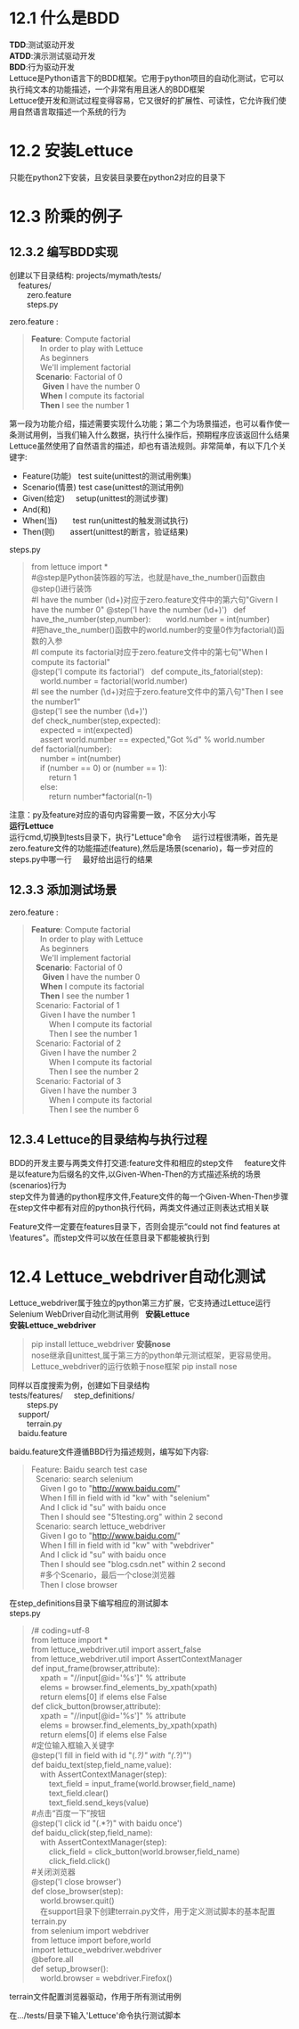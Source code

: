 # 12.1 什么是BDD
**TDD**:测试驱动开发  
**ATDD**:演示测试驱动开发  
**BDD**:行为驱动开发  
Lettuce是Python语言下的BDD框架。它用于python项目的自动化测试，它可以执行纯文本的功能描述，一个非常有用且迷人的BDD框架  
Lettuce使开发和测试过程变得容易，它又很好的扩展性、可读性，它允许我们使用自然语言取描述一个系统的行为
# 12.2 安装Lettuce
只能在python2下安装，且安装目录要在python2对应的目录下  
# 12.3 阶乘的例子
## 12.3.2 编写BDD实现
创建以下目录结构:
projects/mymath/tests/  
&nbsp;&nbsp;&nbsp;&nbsp;features/  
&nbsp;&nbsp;&nbsp;&nbsp;&nbsp;&nbsp;&nbsp;&nbsp;zero.feature  
&nbsp;&nbsp;&nbsp;&nbsp;&nbsp;&nbsp;&nbsp;&nbsp;steps.py  

zero.feature  :

> **Feature**: Compute factorial  
&nbsp;&nbsp;&nbsp;&nbsp;In order to play with Lettuce  
&nbsp;&nbsp;&nbsp;&nbsp;As beginners  
&nbsp;&nbsp;&nbsp;&nbsp;We'll implement factorial  
&nbsp;&nbsp;**Scenario**: Factorial of 0  
&nbsp;&nbsp;&nbsp;&nbsp; **Given** I have the number 0  
&nbsp;&nbsp;&nbsp;&nbsp;**When** I compute its factorial  
&nbsp;&nbsp;&nbsp;&nbsp;**Then** I see the number 1  

第一段为功能介绍，描述需要实现什么功能；第二个为场景描述，也可以看作使一条测试用例，当我们输入什么数据，执行什么操作后，预期程序应该返回什么结果  
Lettuce虽然使用了自然语言的描述，却也有语法规则。非常简单，有以下几个关键字:  
- Feature(功能)   test suite(unittest的测试用例集)    
- Scenario(情景)  test case(unittest的测试用例)    
- Given(给定)     setup(unittest的测试步骤)    
- And(和)         
- When(当)        test run(unittest的触发测试执行)
- Then(则)        assert(unittest的断言，验证结果)    

steps.py  
> from lettuce import *  
#@step是Python装饰器的写法，也就是have_the_number()函数由@step()进行装饰  
#I have the number (\d+)对应于zero.feature文件中的第六句"Givern I have the number 0"
@step('I have the number (\d+)')  
def have_the_number(step,number):  
&nbsp;&nbsp;&nbsp;&nbsp;world.number = int(number)  
#把have_the_number()函数中的world.number的变量0作为factorial()函数的入参  
#I compute its factorial对应于zero.feature文件中的第七句"When I compute its factorial"    
@step('I compute its factorial')  
def compute_its_fatorial(step):  
&nbsp;&nbsp;&nbsp;&nbsp;world.number = factorial(world.number)  
#I see the number (\d+)对应于zero.feature文件中的第八句"Then I see the number1"    
@step('I see the number (\d+)')  
def check_number(step,expected):  
&nbsp;&nbsp;&nbsp;&nbsp;expected = int(expected)  
&nbsp;&nbsp;&nbsp;&nbsp;assert world.number == expected,"Got %d" % world.number  
def factorial(number):  
&nbsp;&nbsp;&nbsp;&nbsp;number = int(number)  
&nbsp;&nbsp;&nbsp;&nbsp;if (number == 0) or (number == 1):  
&nbsp;&nbsp;&nbsp;&nbsp;&nbsp;&nbsp;&nbsp;&nbsp;return 1  
&nbsp;&nbsp;&nbsp;&nbsp;else:  
&nbsp;&nbsp;&nbsp;&nbsp;&nbsp;&nbsp;&nbsp;&nbsp;return number*factorial(n-1)  

注意：py及feature对应的语句内容需要一致，不区分大小写    
**运行Lettuce**    
运行cmd,切换到tests目录下，执行"Lettuce"命令    
运行过程很清晰，首先是zero.feature文件的功能描述(feature),然后是场景(scenario)，每一步对应的steps.py中哪一行    
最好给出运行的结果    

## 12.3.3 添加测试场景  
zero.feature  :

> **Feature**: Compute factorial  
&nbsp;&nbsp;&nbsp;&nbsp;In order to play with Lettuce  
&nbsp;&nbsp;&nbsp;&nbsp;As beginners  
&nbsp;&nbsp;&nbsp;&nbsp;We'll implement factorial  
&nbsp;&nbsp;**Scenario**: Factorial of 0  
&nbsp;&nbsp;&nbsp;&nbsp; **Given** I have the number 0  
&nbsp;&nbsp;&nbsp;&nbsp;**When** I compute its factorial  
&nbsp;&nbsp;&nbsp;&nbsp;**Then** I see the number 1  
&nbsp;&nbsp;Scenario: Factorial of 1    
&nbsp;&nbsp;&nbsp;&nbsp;Given I have the number 1    
&nbsp;&nbsp;&nbsp;&nbsp;&nbsp;&nbsp;&nbsp;&nbsp;When I compute its factorial    
&nbsp;&nbsp;&nbsp;&nbsp;&nbsp;&nbsp;&nbsp;&nbsp;Then I see the number 1    
&nbsp;&nbsp;Scenario: Factorial of 2    
&nbsp;&nbsp;&nbsp;&nbsp;Given I have the number 2    
&nbsp;&nbsp;&nbsp;&nbsp;&nbsp;&nbsp;&nbsp;&nbsp;When I compute its factorial    
&nbsp;&nbsp;&nbsp;&nbsp;&nbsp;&nbsp;&nbsp;&nbsp;Then I see the number 2    
&nbsp;&nbsp;Scenario: Factorial of 3    
&nbsp;&nbsp;&nbsp;&nbsp;Given I have the number 3    
&nbsp;&nbsp;&nbsp;&nbsp;&nbsp;&nbsp;&nbsp;&nbsp;When I compute its factorial    
&nbsp;&nbsp;&nbsp;&nbsp;&nbsp;&nbsp;&nbsp;&nbsp;Then I see the number 6 

## 12.3.4 Lettuce的目录结构与执行过程  
BDD的开发主要与两类文件打交道:feature文件和相应的step文件    
feature文件是以feature为后缀名的文件,以Given-When-Then的方式描述系统的场景(scenarios)行为  
step文件为普通的python程序文件,Feature文件的每一个Given-When-Then步骤在step文件中都有对应的python执行代码，两类文件通过正则表达式相关联  

Feature文件一定要在features目录下，否则会提示“could not find features at \features”。而step文件可以放在任意目录下都能被执行到  

# 12.4 Lettuce_webdriver自动化测试  
Lettuce_webdriver属于独立的python第三方扩展，它支持通过Lettuce运行Selenium WebDriver自动化测试用例  
**安装Lettuce**  
**安装Lettuce_webdriver**  
> pip install lettuce_webdriver
**安装nose**  
nose继承自unittest,属于第三方的python单元测试框架，更容易使用。Lettuce_webdriver的运行依赖于nose框架
> pip install nose

同样以百度搜索为例，创建如下目录结构  
tests/features/
&nbsp;&nbsp;&nbsp;&nbsp;step_definitions/  
&nbsp;&nbsp;&nbsp;&nbsp;&nbsp;&nbsp;&nbsp;&nbsp;steps.py  
&nbsp;&nbsp;&nbsp;&nbsp;support/  
&nbsp;&nbsp;&nbsp;&nbsp;&nbsp;&nbsp;&nbsp;&nbsp;terrain.py  
&nbsp;&nbsp;&nbsp;&nbsp;baidu.feature  

baidu.feature文件遵循BBD行为描述规则，编写如下内容:  
> Feature: Baidu search test case  
&nbsp;&nbsp;Scenario: search selenium  
&nbsp;&nbsp;&nbsp;&nbsp;Given I go to "http://www.baidu.com/"  
&nbsp;&nbsp;&nbsp;&nbsp;When I fill in field with id "kw" with "selenium"  
&nbsp;&nbsp;&nbsp;&nbsp;And I click id "su" with baidu once  
&nbsp;&nbsp;&nbsp;&nbsp;Then I should see "51testing.org" within 2 second      
&nbsp;&nbsp;Scenario: search lettuce_webdriver  
&nbsp;&nbsp;&nbsp;&nbsp;Given I go to "http://www.baidu.com/"  
&nbsp;&nbsp;&nbsp;&nbsp;When I fill in field with id "kw" with "webdriver"  
&nbsp;&nbsp;&nbsp;&nbsp;And I click id "su" with baidu once  
&nbsp;&nbsp;&nbsp;&nbsp;Then I should see "blog.csdn.net" within 2 second  
&nbsp;&nbsp;&nbsp;&nbsp;#多个Scenario，最后一个close浏览器  
&nbsp;&nbsp;&nbsp;&nbsp;Then I close browser  

在step_definitions目录下编写相应的测试脚本  
steps.py  
> /# coding=utf-8  
from lettuce import *  
from lettuce_webdriver.util import assert_false  
from lettuce_webdriver.util import AssertContextManager  
def input_frame(browser,attribute):  
&nbsp;&nbsp;&nbsp;&nbsp;xpath = "//input[@id='%s']" % attribute  
&nbsp;&nbsp;&nbsp;&nbsp;elems = browser.find_elements_by_xpath(xpath)  
&nbsp;&nbsp;&nbsp;&nbsp;return elems[0] if elems else False  
def click_button(browser,attribute):  
&nbsp;&nbsp;&nbsp;&nbsp;xpath = "//input[@id='%s']" % attribute  
&nbsp;&nbsp;&nbsp;&nbsp;elems = browser.find_elements_by_xpath(xpath)  
&nbsp;&nbsp;&nbsp;&nbsp;return elems[0] if elems else False  
#定位输入框输入关键字  
@step('I fill in field with id "(.*?)" with "(.*?)"')  
def baidu_text(step,field_name,value):  
&nbsp;&nbsp;&nbsp;&nbsp;with AssertContextManager(step):  
&nbsp;&nbsp;&nbsp;&nbsp;&nbsp;&nbsp;&nbsp;&nbsp;text_field = input_frame(world.browser,field_name)  
&nbsp;&nbsp;&nbsp;&nbsp;&nbsp;&nbsp;&nbsp;&nbsp;text_field.clear()  
&nbsp;&nbsp;&nbsp;&nbsp;&nbsp;&nbsp;&nbsp;&nbsp;text_field.send_keys(value)  
#点击“百度一下”按钮  
@step('I click id "(.*?)" with baidu once')  
def baidu_click(step,field_name):  
&nbsp;&nbsp;&nbsp;&nbsp;with AssertContextManager(step):  
&nbsp;&nbsp;&nbsp;&nbsp;&nbsp;&nbsp;&nbsp;&nbsp;click_field = click_button(world.browser,field_name)  
&nbsp;&nbsp;&nbsp;&nbsp;&nbsp;&nbsp;&nbsp;&nbsp;click_field.click()  
#关闭浏览器  
@step('I close browser')  
def close_browser(step):  
&nbsp;&nbsp;&nbsp;&nbsp;world.browser.quit()  
    
在support目录下创建terrain.py文件，用于定义测试脚本的基本配置  
terrain.py  
> from selenium import webdriver  
from lettuce import before,world  
import lettuce_webdriver.webdriver  
@before.all  
def setup_browser():  
&nbsp;&nbsp;&nbsp;&nbsp;world.browser = webdriver.Firefox()  

terrain文件配置浏览器驱动，作用于所有测试用例  

在.../tests/目录下输入'Lettuce'命令执行测试脚本
